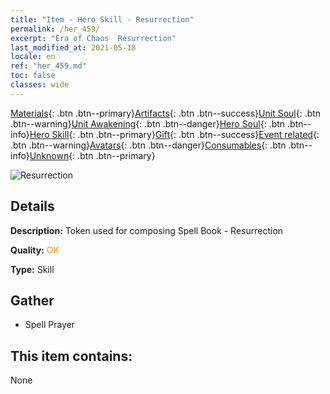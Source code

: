 ```yaml
---
title: "Item - Hero Skill - Resurrection"
permalink: /her_459/
excerpt: "Era of Chaos  Resurrection"
last_modified_at: 2021-05-18
locale: en
ref: "her_459.md"
toc: false
classes: wide
---
```

 [Materials](/Items/){: .btn .btn--primary}[Artifacts](/Items/Artifacts/){: .btn .btn--success}[Unit Soul](/Items/UnitSoul/){: .btn .btn--warning}[Unit Awakening](/Items/UnitAwakening/){: .btn .btn--danger}[Hero Soul](/Items/HeroSoul/){: .btn .btn--info}[Hero Skill](/Items/HeroSkill/){: .btn .btn--primary}[Gift](/Items/Gift/){: .btn .btn--success}[Event related](/Items/Events/){: .btn .btn--warning}[Avatars](/Items/Avatars/){: .btn .btn--danger}[Consumables](/Items/Consumables/){: .btn .btn--info}[Unknown](/Items/Unknown/){: .btn .btn--primary}

 ![Resurrection](/images/t/ps_zhuanshichongsheng.png)

## Details
 **Description:** Token used for composing Spell Book - Resurrection

 **Quality:** <span style="color: #FF8C00">OK</span>

 **Type:** Skill

## Gather

*    Spell Prayer 

## This item contains:

  None

